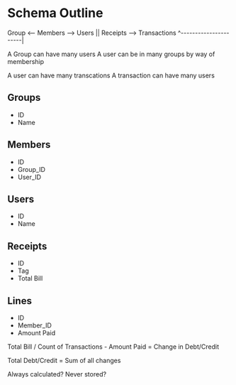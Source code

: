 # Schema Outline

Group <-- Members --> Users || Receipts --> Transactions
^----------------------|

A Group can have many users
A user can be in many groups by way of membership

A user can have many transcations
A transaction can have many users

## Groups

- ID
- Name

## Members

- ID
- Group_ID
- User_ID

## Users

- ID
- Name

## Receipts

- ID
- Tag
- Total Bill

## Lines

- ID
- Member_ID
- Amount Paid

Total Bill / Count of Transactions - Amount Paid = Change in Debt/Credit

Total Debt/Credit = Sum of all changes

Always calculated? Never stored?
